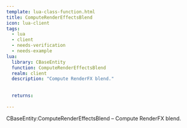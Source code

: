 ```yaml
---
template: lua-class-function.html
title: ComputeRenderEffectsBlend
icon: lua-client
tags:
  - lua
  - client
  - needs-verification
  - needs-example
lua:
  library: CBaseEntity
  function: ComputeRenderEffectsBlend
  realm: client
  description: "Compute RenderFX blend."
  
  
  returns:
    
---
```


<div class="lua__search__keywords">
CBaseEntity:ComputeRenderEffectsBlend &#x2013; Compute RenderFX blend.
</div>
